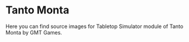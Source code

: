 # Tanto Monta
Here you can find source images for Tabletop Simulator module of Tanto Monta by GMT Games.
